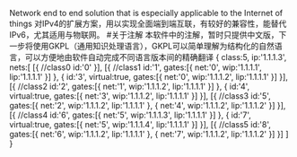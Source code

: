 
Network end to end solution that is especially applicable to the Internet of things 
对IPv4的扩展方案，用以实现全面端到端互联，有较好的兼容性，能替代IPv6，尤其适用与物联网。
#关于注解
本软件中的注解，暂时只提供中文版，下一步将使用GKPL（通用知识处理语言），GKPL可以简单理解为结构化的自然语言，可以方便地由软件自动完成不同语言版本间的精确翻译
{
    class:5,
    ip:'1.1.1.3',
    nets:[
        [{ //class0
            id:'0'
        }],
        [{  //class1
            id:'1',
            gates:[{
                net:'0',
                wip:'1.1.1.1',
                lip:'1.1.1.1'
            }]
        },
        {
            id:'3',
            virtual:true,
            gates:[{
                net:'0',
                wip:'1.1.1.2',
                lip:'1.1.1.1'
            }]
        }],
        [{  //class2
            id:'2',
            gates:[{
                net:'1',
                wip:'1.1.1.2',
                lip:'1.1.1.1'
            }]
        },
        {
            id:'4',
            virtual:true,
            gates:[{
                net:'3',
                wip:'1.1.1.2',
                lip:'1.1.1.1'
            }]
        }],
        [{  //class3
            id:'5',
            gates:[{
                net:'2',
                wip:'1.1.1.2',
                lip:'1.1.1.1'
            },
            {
                net:'4',
                wip:'1.1.1.2',
                lip:'1.1.1.2'
            }]
        }],
        [{  //class4
            id:'6',
            gates:[{
                net:'5',
                wip:'1.1.1.3',
                lip:'1.1.1.1'
            }]
        },
        {
            id:'7',
            virtual:true,
            gates:[{
                net:'5',
                wip:'1.1.1.4',
                lip:'1.1.1.1'
            }]
        }],
        [{  //class5
            id:'8',
            gates:[{
                net:'6',
                wip:'1.1.1.2',
                lip:'1.1.1.1'
            },
            {
                net:'7',
                wip:'1.1.1.2',
                lip:'1.1.1.2'
            }]
        }]
    ]
}